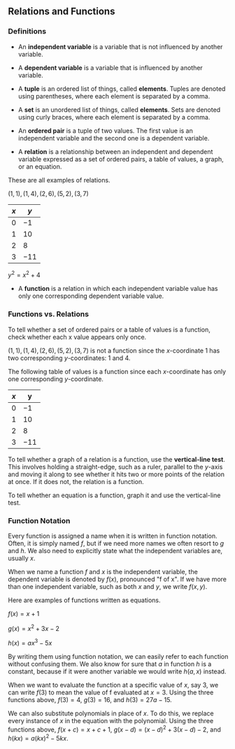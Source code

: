 Relations and Functions
-------


### Definitions

* An **independent variable** is a variable that is not influenced by another variable.

* A **dependent variable** is a variable that is influenced by another variable.

* A **tuple** is an ordered list of things, called **elements**. Tuples are denoted using parentheses, where each element is separated by a comma.

* A **set** is an unordered list of things, called **elements**. Sets are denoted using curly braces, where each element is separated by a comma.

* An **ordered pair** is a tuple of two values. The first value is an independent variable and the second one is a dependent variable.

* A **relation** is a relationship between an independent and dependent variable expressed as a set of ordered pairs, a table of values, a graph, or an equation.

These are all examples of relations.

${(1,1), (1,4), (2,6), (5,2), (3,7)}$

| $x$ | $y$ |
| --- | --- |
| 0 | $-1$ |
| 1 | 10 |
| 2 | 8 |
| 3 | $-11$ |

 $y^2 = x^2 + 4$

* A **function** is a relation in which each independent variable value has only one corresponding dependent variable value.


### Functions vs. Relations

To tell whether a set of ordered pairs or a table of values is a function, check whether each x value appears only once.

${(1,1), (1,4), (2,6), (5,2), (3,7)}$ is not a function since the $x$-coordinate 1 has two corresponding $y$-coordinates: 1 and 4.

The following table of values is a function since each $x$-coordinate has only one corresponding $y$-coordinate.

| $x$ | y |
| --- | --- |
| 0 | $-1$ |
| 1 | 10 |
| 2 | 8 |
| 3 | $-11$ |


To tell whether a graph of a relation is a function, use the **vertical-line test**. This involves holding a straight-edge, such as a ruler, parallel to the $y$-axis and moving it along to see whether it hits two or more points of the relation at once. If it does not, the relation is a function.
 
To tell whether an equation is a function, graph it and use the vertical-line test.


### Function Notation

Every function is assigned a name when it is written in function notation. Often, it is simply named $f$, but if we need more names we often resort to $g$ and $h$. We also need to explicitly state what the independent variables are, usually $x$.

When we name a function $f$ and $x$ is the independent variable, the dependent variable is denoted by $f(x)$, pronounced "f of x". If we have more than one independent variable, such as both $x$ and $y$, we write $f(x, y)$.

Here are examples of functions written as equations.

$f(x) = x + 1$

$g(x) = x^2 + 3x - 2$

$h(x) = ax^3 - 5x$

By writing them using function notation, we can easily refer to each function without confusing them. We also know for sure that $a$ in function $h$ is a constant, because if it were another variable we would write $h(a, x)$ instead.

When we want to evaluate the function at a specific value of $x$, say 3, we can write $f(3)$ to mean the value of f evaluated at $x = 3$.
Using the three functions above, $f(3) = 4$, $g(3) = 16$, and $h(3) = 27a - 15$.

We can also substitute polynomials in place of $x$. To do this, we replace every instance of $x$ in the equation with the polynomial.
Using the three functions above, $f(x + c) = x + c + 1$, $g(x - d) = (x - d)^2 + 3(x - d) - 2$, and $h(kx) = a(kx)^2 - 5kx$. 